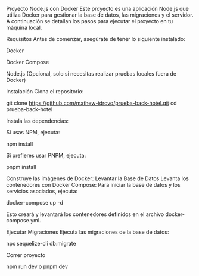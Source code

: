 Proyecto Node.js con Docker
Este proyecto es una aplicación Node.js que utiliza Docker para gestionar la base de datos, las migraciones y el servidor. A continuación se detallan los pasos para ejecutar el proyecto en tu máquina local.

Requisitos
Antes de comenzar, asegúrate de tener lo siguiente instalado:

Docker

Docker Compose

Node.js (Opcional, solo si necesitas realizar pruebas locales fuera de Docker)

Instalación
Clona el repositorio:

git clone https://github.com/mathew-idrovo/prueba-back-hotel.git
cd prueba-back-hotel

Instala las dependencias:

Si usas NPM, ejecuta:

npm install

Si prefieres usar PNPM, ejecuta:

pnpm install

Construye las imágenes de Docker:
Levantar la Base de Datos
Levanta los contenedores con Docker Compose:
Para iniciar la base de datos y los servicios asociados, ejecuta:

docker-compose up -d

Esto creará y levantará los contenedores definidos en el archivo docker-compose.yml.

Ejecutar Migraciones
Ejecuta las migraciones de la base de datos:

npx sequelize-cli db:migrate

Correr proyecto

npm run dev o pnpm dev
